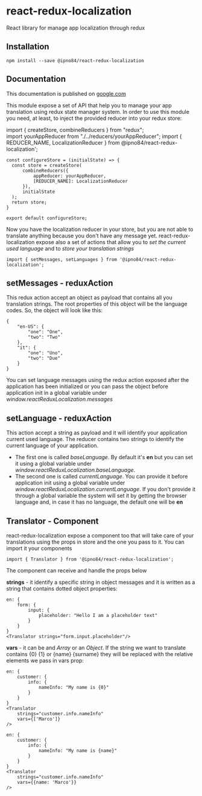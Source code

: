 # react-redux-localization

React library for manage app localization through redux

## Installation

    npm install --save @ipno84/react-redux-localization

## Documentation
This documentation is published on [google.com](http://google.com)

This module expose a set of API that help you to manage your app translation using redux state manager system.
In order to use this module you need, at least, to inject the provided reducer into your redux store:

import { createStore, combineReducers } from "redux";  
    import yourAppReducer from "./../reducers/yourAppReducer";
    import  { REDUCER_NAME, LocalizationReducer }  from @ipno84/react-redux-localization';
    
    const configureStore = (initialState) => {  
      const store = createStore(
	      combineReducers({
		      appReducer: yourAppReducer,
		      [REDUCER_NAME]: LocalizationReducer
	      }),
	      initialState
	  );
      return store;
    }
    
    export default configureStore;
Now you have the localization reducer in your store, but you are not able to translate anything because you don't have any message yet.
react-redux-localization expose also a set of actions that allow you to *set the current used language* and to *store your translation strings*

    import { setMessages, setLanguages } from '@ipno84/react-redux-localization';

## setMessages - reduxAction
This redux action accept an object as payload that contains all you translation strings. The root properties of this object will be the language codes.
So, the object will look like this:

    {
    	"en-US": {
    		"one": "One",
    		"two": "Two"
    	},
    	"it": {
    		"one": "Uno",
    		"two": "Due"
    	}
    }

You can set language messages using the redux action exposed after the application has been initialized or you can pass the object before application init in a global variable under *window.reactReduxLocalization.messages*

## setLanguage - reduxAction
This action accept a string as payload and it will identify your application current used language. The reducer contains two strings to identify the current language of your application.

 - The first one is called *baseLanguage*. By default it's **en** but you can set it using a global variable under *window.reactReduxLocalization.baseLanguage*.
 - The second one is called *currentLanguage*. You can provide it before application init using a global variable under *window.reactReduxLocalization.currentLanguage*. If you don't provide it through a global variable the system will set it by getting the browser language and, in case it has no language, the default one will be **en**

## Translator - Component
react-redux-localization expose a component too that will take care of your translations using the props in store and the one you pass to it.
You can import it your components

    import { Translator } from '@ipno84/react-redux-localization';

The component can receive and handle the props below

**strings** - it identify a specific string in object messages and it is written as a string that contains dotted object properties:

    en: {
	    form: {
		    input: {
			    placeholder: "Hello I am a placeholder text"
		    }
	    }
    }
    <Translator strings="form.input.placeholder"/>
**vars** - it can be and *Array* or an *Object*. If the string we want to translate contains {0} {1} or {name} {surname} they will be replaced with the relative elements we pass in vars prop:

    en: {
		customer: {
			info: {
				nameInfo: "My name is {0}"
			}
		}
	}
	<Translator
		strings="customer.info.nameInfo"
		vars={['Marco']}
	/>

    en: {
		customer: {
			info: {
				nameInfo: "My name is {name}"
			}
		}
	}
	<Translator
		strings="customer.info.nameInfo"
		vars={{name: 'Marco'}}
	/>
